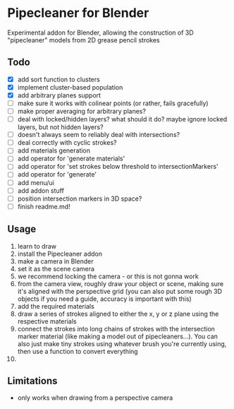 # Pipecleaner for Blender
Experimental addon for Blender, allowing the construction of 3D "pipecleaner" models from 2D grease pencil strokes



## Todo

- [x] add sort function to clusters
- [x] implement cluster-based population
- [x] add arbitrary planes support
- [ ] make sure it works with colinear points (or rather, fails gracefully)
- [ ] make proper averaging for arbitrary planes?
- [ ] deal with locked/hidden layers? what should it do? maybe ignore locked layers, but not hidden layers?
- [ ] doesn't always seem to reliably deal with intersections?
- [ ] deal correctly with cyclic strokes?
- [ ] add materials generation
- [ ] add operator for 'generate materials'
- [ ] add operator for 'set strokes below threshold to intersectionMarkers'
- [ ] add operator for 'generate'
- [ ] add menu/ui
- [ ] add addon stuff
- [ ] position intersection markers in 3D space?
- [ ] finish readme.md!

## Usage

1. learn to draw
1. install the Pipecleaner addon
1. make a camera in Blender
1. set it as the scene camera
1. we recommend locking the camera - or this is not gonna work
1. from the camera view, roughly draw your object or scene, making sure it's aligned with the perspective grid (you can also put some rough 3D objects if you need a guide, accuracy is important with this)
1. add the required materials
1. draw a series of strokes aligned to either the x, y or z plane using the respective materials
1. connect the strokes into long chains of strokes with the intersection marker material (like making a model out of pipecleaners...). You can also just make tiny strokes using whatever brush you're currently using, then use a function to convert everything 
1.

## Limitations

- only works when drawing from a perspective camera

